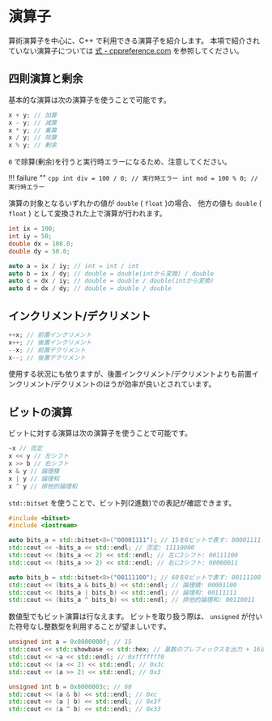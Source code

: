 # 演算子

算術演算子を中心に、C++ で利用できる演算子を紹介します。
本項で紹介されていない演算子については [式 - cppreference.com][cppreference_expressions] を参照してください。

## 四則演算と剰余

基本的な演算は次の演算子を使うことで可能です。

```cpp
x + y; // 加算
x - y; // 減算
x * y; // 乗算
x / y; // 除算
x % y; // 剰余
```

`0` で除算(剰余)を行うと実行時エラーになるため、注意してください。

!!! failure ""
    ```cpp
    int div = 100 / 0; // 実行時エラー
    int mod = 100 % 0; // 実行時エラー
    ```

演算の対象となるいずれかの値が `double` ( `float` )の場合、
他方の値も `double` ( `float` ) として変換された上で演算が行われます。

```cpp
int ix = 100;
int iy = 50;
double dx = 100.0;
double dy = 50.0;

auto a = ix / iy; // int = int / int
auto b = ix / dy; // double = double(intから変換) / double
auto c = dx / iy; // double = double / double(intから変換)
auto d = dx / dy; // double = double / double
```

## インクリメント/デクリメント

```cpp
++x; // 前置インクリメント
x++; // 後置インクリメント
--x; // 前置デクリメント
x--; // 後置デクリメント
```

<!-- MEMO: 前置/後置の処理の違いを書く。代入時のサンプルコードで示す。 -->

使用する状況にも依りますが、後置インクリメント/デクリメントよりも前置インクリメント/デクリメントのほうが効率が良いとされています。

## ビットの演算

ビットに対する演算は次の演算子を使うことで可能です。

```cpp
~x // 否定
x << y // 左シフト
x >> b // 右シフト
x & y // 論理積
x | y // 論理和
x ^ y // 排他的論理和
```

`std::bitset` を使うことで、ビット列(2進数)での表記が確認できます。

```cpp
#include <bitset>
#include <iostream>

auto bits_a = std::bitset<8>("00001111"); // 15を8ビットで表す: 00001111
std::cout << ~bits_a << std::endl; // 否定: 11110000
std::cout << (bits_a << 2) << std::endl; // 左に2シフト: 00111100
std::cout << (bits_a >> 2) << std::endl; // 右に2シフト: 00000011

auto bits_b = std::bitset<8>("00111100"); // 60を8ビットで表す: 00111100
std::cout << (bits_a & bits_b) << std::endl; // 論理積: 00001100
std::cout << (bits_a | bits_b) << std::endl; // 論理和: 00111111
std::cout << (bits_a ^ bits_b) << std::endl; // 排他的論理和: 00110011
```

数値型でもビット演算は行なえます。
ビットを取り扱う際は、 `unsigned` が付いた符号なし整数型を利用することが望ましいです。

```cpp
unsigned int a = 0x0000000f; // 15
std::cout << std::showbase << std::hex; // 基数のプレフィックスを出力 + 16進法で出力
std::cout << ~a << std::endl; // 0xfffffff0
std::cout << (a << 2) << std::endl; // 0x3c
std::cout << (a >> 2) << std::endl; // 0x3

unsigned int b = 0x0000003c; // 60
std::cout << (a & b) << std::endl; // 0xc
std::cout << (a | b) << std::endl; // 0x3f
std::cout << (a ^ b) << std::endl; // 0x33
```

[cppreference_expressions]: https://ja.cppreference.com/w/cpp/language/expressions